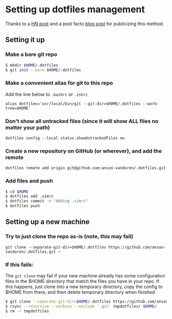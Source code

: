 # Setting up dotfiles management

Thanks to a [HN post](https://news.ycombinator.com/item?id=11070797) and a post facto [blog post](https://www.anand-iyer.com/blog/2018/a-simpler-way-to-manage-your-dotfiles.html) for publicizing this method.

## Setting it up

### Make a bare git repo

```bash
$ mkdir $HOME/.dotfiles
$ git init --bare $HOME/.dotfiles
```

### Make a convenient alias for git to this repo

Add the line below to `.bashrc` or `.zshrc`

`alias dotfiles='usr/local/bin/git --git-dir=$HOME/.dotfiles --work-tree=$HOME'`

### Don't show all untracked files (since it will show ALL files no matter your path)

`dotfiles config --local status.showUntrackedFiles no`

### Create a new repository on GitHub (or wherever), and add the remote

`dotfiles remote add origin git@github.com:anson-vandoren/.dotfiles.git`

### Add files and push

```bash
$ cd $HOME
$ dotfiles add .vimrc
$ dotfiles commit -m "Adding .vimrc"
$ dotfiles push
```

## Setting up a new machine

### Try to just clone the repo as-is (note, this may fail)

`git clone --separate-git-dir=$HOME/.dotfiles https://github.com/anson-vandoren/.dotfiles.git ~`

### If this fails:

The `git clone` may fail if your new machine already has some configuration files in the $HOME directory
that match the files you have in your repo. If this happens, just clone into a new temporary directory,
copy the config to $HOME from there, and then delete temporary directory when finished

```bash
$ git clone --separate-git-dir=$HOME/.dotfiles https://github.com/anson-vandoren/.dotfiles.git tmpdotfiles
$ rsync --recursive --verbose --exclude '.git' tmpdotfiles/ $HOME/
$ rm -r tmpdotfiles
```
